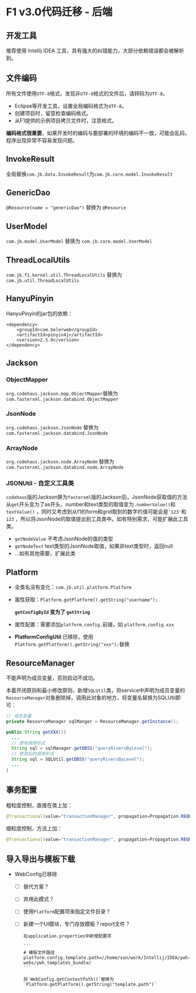 # F1 v3.0代码迁移 - 后端

## 开发工具

推荐使用 Intellij IDEA 工具，具有强大的纠错能力，大部分依赖错误都会被解析到。

## 文件编码

所有文件使用`UTF-8`格式，发现非`UTF-8`格式的文件后，请转码为`UTF-8`。

- Eclipse等开发工具，设置全局编码格式为`UTF-8`。
- 创建项目时，留意检查编码格式。
- 从F1提供的示例项目拷贝文件时，注意格式。

**编码格式很重要**，如果开发时的编码与要部署的环境的编码不一致，可能会乱码，程序出现异常不容易发现问题。

## InvokeResult

全局替换`com.jb.data.InvokeResult`为`com.jb.core.model.InvokeResult`

## GenericDao

`@Resource(name = "genericDao")` 替换为 `@Resource` 

## UserModel

`com.jb.model.UserModel` 替换为 `com.jb.core.model.UserModel`

## ThreadLocalUtils

`com.jb.f1.kernel.util.ThreadLocalUtils` 替换为 `com.jb.util.ThreadLocalUtils` 

## HanyuPinyin

HanyuPinyin的jar包的依赖：

```
<dependency>
    <groupId>com.belerweb</groupId>
    <artifactId>pinyin4j</artifactId>
    <version>2.5.0</version>
</dependency>
```

## Jackson

### ObjectMapper

`org.codehaus.jackson.map.ObjectMapper`替换为`com.fasterxml.jackson.databind.ObjectMapper`

### JsonNode

`org.codehaus.jackson.JsonNode` 替换为 `com.fasterxml.jackson.databind.JsonNode` 

### ArrayNode

`org.codehaus.jackson.node.ArrayNode` 替换为 `com.fasterxml.jackson.databind.node.ArrayNode` 

### JSONUtil - 自定义工具类

`codehaus`版的Jackson换为`fasterxml`版的Jackson后，JsonNode获取值的方法从`get`开头变为了as开头，number和text类型的取值变为`.numberValue()`和`textValue()` ，同时又考虑到从f1的form和grid取到的数字的值可能会是`'123'`和`123` ，所以将JsonNode的取值提出到工具类中。如有特别需求，可能扩展此工具类。

- `getNodeValue` 不考虑JsonNode的值的类型
- `getNodeText` text类型的JsonNode取值，如果非text类型时，返回null
- ...如有其他需要，扩展此类

## Platform

- 全类名没有变化：`com.jb.util.platform.Platform`

- 属性获取：`Platform.getPlatform().getString("username");`

  **`getConfigById` 变为了 `getString`** 

- 属性配置：需要添加`platform.config.`前缀，如 `platform.config.xxx`

- **PlatformConfigUtil** 已移除，使用`Platform.getPlatform().getString("xxx");`替换



## ResourceManager

不能声明为成员变量，否则启动不成功。

本着开闭原则和最小修改原则，新增`SQLUtil`类，将service中声明为成员变量的`ResourceManager`对象删除掉，调用此对象的地方，将变量名替换为SQLUtil即可：

```java
// 成员变量
private ResourceManager sqlManger = ResourceManager.getInstance();

public String getXXX(){
  ...
  // 原有调用形式
  String sql = sqlManager.getDBSS("queryRiversByLevel");
  // 修改后的调用形式
  String sql = SQLUtil.getDBSS("queryRiversByLevel");
  ...
}
```



## 事务配置

粗粒度控制，直接在类上加：

```java
@Transactional(value="transactionManager", propagation=Propagation.REQUIRED)
```

细粒度控制，方法上加：

```java
@Transactional(value="transactionManager", propagation=Propagation.REQUIRED)
```

## 导入导出与模板下载

- WebConfig已移除
  - [ ] 替代方案？
  - [ ] 弃用此模式？


  - [ ] 使用`Platform`配置项来指定文件目录？


  - [ ] 新建一个UI模块，专门存放模板？report文件？

        在application.properties中新增配置项

        ```
        # 模板文件路径
        platform.config.template.path=//home/sun/work/Intellij/IDEA/ywh-webs/ywh_templates_bundle/
        ```

        将`WebConfig.getContextPath()`替换为`Platform.getPlatform().getString("template.path")`
